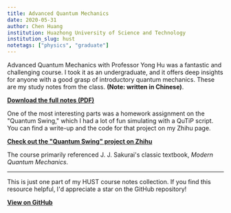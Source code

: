 ```yaml
---
title: Advanced Quantum Mechanics
date: 2020-05-31
author: Chen Huang
institution: Huazhong University of Science and Technology
institution_slug: hust
notetags: ["physics", "graduate"]
---
```


Advanced Quantum Mechanics with Professor Yong Hu was a fantastic and challenging course. I took it as an undergraduate, and it offers deep insights for anyone with a good grasp of introductory quantum mechanics. These are my study notes from the class. **(Note: written in Chinese)**.

[**Download the full notes (PDF)**](/notes/advanced-quantum-mechanics/pdf/advanced-quantum-mechanics.pdf)

One of the most interesting parts was a homework assignment on the "Quantum Swing," which I had a lot of fun simulating with a QuTiP script. You can find a write-up and the code for that project on my Zhihu page.

[**Check out the "Quantum Swing" project on Zhihu**](https://zhuanlan.zhihu.com/p/274252927)

The course primarily referenced J. J. Sakurai's classic textbook, _Modern Quantum Mechanics_.

---

This is just one part of my HUST course notes collection. If you find this resource helpful, I'd appreciate a star on the GitHub repository!

[**View on GitHub**](https://github.com/chenx820/HUST-course-notes)
